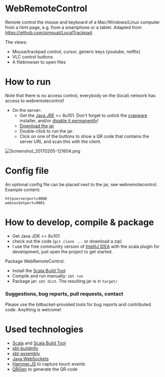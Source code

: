 # WebRemoteControl
Remote control the mouse and keyboard of a Mac/Windows/Linux computer from a html page, e.g. from a smartphone or a tablet. Adapted from https://github.com/simquat/LocalTrackpad.

The views:

- Mouse/trackpad control, cursor, generic keys (youtube, netflix)
- VLC control buttons
- A filebrowser to open files

# How to run
Note that there is no access control, everybody on the (local) network has access to webremotecontrol!

* On the server:
    * Get the [Java JRE](http://www.oracle.com/technetwork/java/javase/downloads/index.html) >= 8u101. Don't forget to untick the [crapware](https://www.google.com/search?q=java+crapware) installer, and/or [disable it permanently](https://www.java.com/en/download/faq/disable_offers.xml)!
    * [Download the jar](https://bitbucket.org/wolfgang/webremotecontrol/downloads)
    * Double-click to run the jar.
    * Click on one of the buttons to show a QR code that contains the server URL and scan this with the client.

![Screenshot_20170205-121604.png](https://bitbucket.org/repo/AxyGpB/images/1468820713-Screenshot_20170205-121604.png)

# Config file
An optional config file can be placed next to the jar, see webremotecontrol. Example content:

    httpserverport=9000
    websocketport=9001

# How to develop, compile & package

* Get Java JDK >= 8u101
* check out the code (`git clone ...` or download a zip) 
* I use the free community version of [IntelliJ IDEA](https://www.jetbrains.com/idea/download/) with the scala 
plugin for development, just open the project to get started.

Package WebRemoteControl:

* Install the [Scala Build Tool](http://www.scala-sbt.org/)
* Compile and run manually: `sbt run`
* Package jar: `sbt dist`. The resulting jar is in `target/`

### Suggestions, bug reports, pull requests, contact ###
Please use the bitbucket-provided tools for bug reports and contributed code. Anything is welcome!

# Used technologies

* [Scala](http://www.scala-lang.org) and [Scala Build Tool](http://www.scala-sbt.org)
* [sbt-buildinfo](https://github.com/sbt/sbt-buildinfo)
* [sbt-assembly](https://github.com/sbt/sbt-assembly)
* [Java WebSockets](https://github.com/TooTallNate/Java-WebSocket)
* [Hammer.JS](http://hammerjs.github.io/) to capture touch events
* [QRGen](https://github.com/kenglxn/QRGen) to generate the QR code
